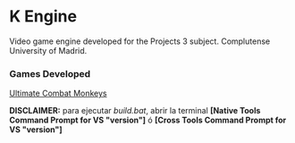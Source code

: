 # K Engine
Video game engine developed for the Projects 3 subject.
Complutense University of Madrid.

### Games Developed
[Ultimate Combat Monkeys](https://github.com/CLAP-VideoGames/Ultimate-Combat-Monkeys)

**DISCLAIMER:** para ejecutar *build.bat*, abrir la terminal **[Native Tools Command Prompt for VS "version"]** ó **[Cross Tools Command Prompt for VS "version"]**